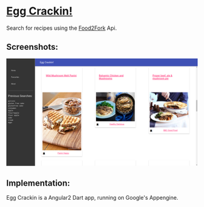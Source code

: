# [Egg Crackin!](eggcrackin.appspot.com)

Search for recipes using the [Food2Fork](http://food2fork.com/) Api.


## Screenshots:
![Screenshot](https://github.com/mswift42/Egg_crackin/raw/master/eggcrackinsearch.png)


## Implementation:

Egg Crackin is a Angular2 Dart app, running on Google's Appengine.